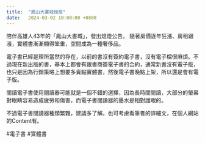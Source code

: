 ```yaml
---
title:  "鳳山大書城熄燈"
date:   2024-03-02 10:00:00 +0800
---
```


陪伴高雄人43年的「鳳山大書城」，發出熄燈公告。
隨著房價逐年狂漲、房租跟漲，實體書漸漸顯得笨重，空間成為一種奢侈品。

電子書已經是理所當然的存在，以前的書沒有簽約電子書，沒有電子檔很麻煩。不過現在新出版的書，基本上都會有跟書商簽電子書的合約，通常新書沒有電子版，也只是因為行銷策略上想要多賣點實體書，然後電子書晚點上架，所以還是會有電子版。

閱讀電子書使用閱讀器可能就是一個不錯的選擇，因為長時間閱讀，大部分的螢幕對眼睛容易造成疲勞和傷害，而電子書閱讀器的墨水是相對護眼的。

不過電子書閱讀器種類繁雜，建議多了解。也可考慮看筆者的詳細文，在個人網站的Content有。

#電子書 #實體書